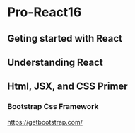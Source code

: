 # Pro-React16
## Geting started with React
## Understanding React
## Html, JSX, and CSS Primer
### Bootstrap Css Framework
https://getbootstrap.com/
